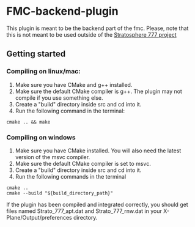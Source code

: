 # FMC-backend-plugin

This plugin is meant to be the backend part of the fmc.
Please, note that this is not meant to be used outside of the
[Stratosphere 777 project](https://github.com/Stratosphere-Studios/777-300ER)

## Getting started

### Compiling on linux/mac:

1) Make sure you have CMake and g++ installed.
2) Make sure the default CMake compiler is g++. The plugin may not compile if you use something else.
3) Create a "build" directory inside src and cd into it.
4) Run the following command in the terminal:
```text
cmake .. && make
```

### Compiling on windows

1) Make sure you have CMake installed. You will also need the latest version of the msvc compiler.
2) Make sure the default CMake compiler is set to msvc.
3) Create a "build" directory inside src and cd into it.
4) Run the following commands in the terminal
```text
cmake ..
cmake --build "${build_directory_path}"
```
If the plugin has been compiled and integrated correctly, you should get files named Strato_777_apt.dat and Strato_777_rnw.dat in your X-Plane/Output/preferences directory.
